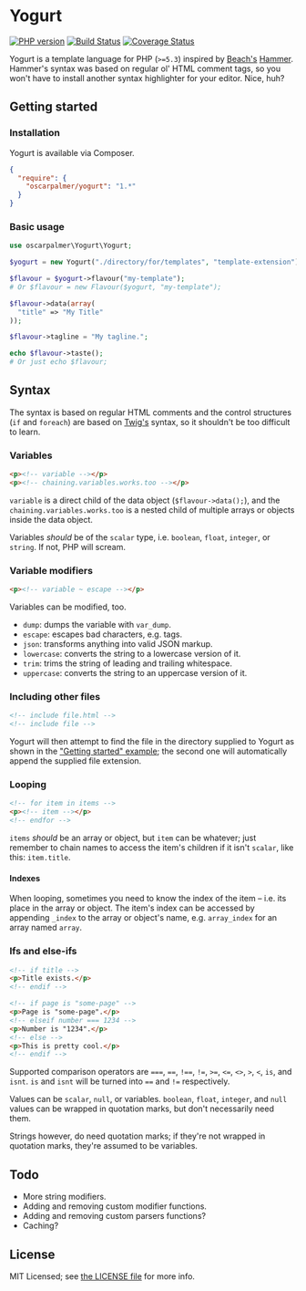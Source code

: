 # Yogurt

[![PHP version](https://badge.fury.io/ph/oscarpalmer%2Fyogurt.png)](http://badge.fury.io/ph/oscarpalmer%2Fyogurt) [![Build Status](https://travis-ci.org/oscarpalmer/yogurt.png?branch=master)](https://travis-ci.org/oscarpalmer/yogurt) [![Coverage Status](https://codecov.io/gh/oscarpalmer/yogurt/branch/master/graph/badge.svg)](https://codecov.io/gh/oscarpalmer/yogurt)

Yogurt is a template language for PHP (`>=5.3`) inspired by [Beach's](http://beach.io) [Hammer](http://hammerformac.com). Hammer's syntax was based on regular ol' HTML comment tags, so you won't have to install another syntax highlighter for your editor. Nice, huh?

## Getting started

### Installation

Yogurt is available via Composer.

```json
{
  "require": {
    "oscarpalmer/yogurt": "1.*"
  }
}
```

### Basic usage

```php
use oscarpalmer\Yogurt\Yogurt;

$yogurt = new Yogurt("./directory/for/templates", "template-extension");

$flavour = $yogurt->flavour("my-template");
# Or $flavour = new Flavour($yogurt, "my-template");

$flavour->data(array(
  "title" => "My Title"
));

$flavour->tagline = "My tagline.";

echo $flavour->taste();
# Or just echo $flavour;
```

## Syntax

The syntax is based on regular HTML comments and the control structures (`if` and `foreach`) are based on [Twig's](//github.com/fabpot/Twig) syntax, so it shouldn't be too difficult to learn.

### Variables

```html
<p><!-- variable --></p>
<p><!-- chaining.variables.works.too --></p>
```

`variable` is a direct child of the data object (`$flavour->data();`), and the `chaining.variables.works.too` is a nested child of multiple arrays or objects inside the data object.

Variables _should_ be of the `scalar` type, i.e. `boolean`, `float`, `integer`, or `string`. If not, PHP will scream.

### Variable modifiers

```html
<p><!-- variable ~ escape --></p>
```

Variables can be modified, too.

- `dump`: dumps the variable with `var_dump`.
- `escape`: escapes bad characters, e.g. tags.
- `json`: transforms anything into valid JSON markup.
- `lowercase`: converts the string to a lowercase version of it.
- `trim`: trims the string of leading and trailing whitespace.
- `uppercase`: converts the string to an uppercase version of it.

### Including other files

```html
<!-- include file.html -->
<!-- include file -->
```

Yogurt will then attempt to find the file in the directory supplied to Yogurt as shown in the ["Getting started" example](#getting-started); the second one will automatically append the supplied file extension.

### Looping

```html
<!-- for item in items -->
<p><!-- item --></p>
<!-- endfor -->
```

`items` _should_ be an array or object, but `item` can be whatever; just remember to chain names to access the item's children if it isn't `scalar`, like this: `item.title`.

#### Indexes

When looping, sometimes you need to know the index of the item – i.e. its place in the array or object. The item's index can be accessed by appending `_index` to the array or object's name, e.g. `array_index` for an array named `array`.

### Ifs and else-ifs

```html
<!-- if title -->
<p>Title exists.</p>
<!-- endif -->

<!-- if page is "some-page" -->
<p>Page is "some-page".</p>
<!-- elseif number === 1234 -->
<p>Number is "1234".</p>
<!-- else -->
<p>This is pretty cool.</p>
<!-- endif -->
```

Supported comparison operators are `===`, `==`, `!==`, `!=`, `>=`, `<=`, `<>`, `>`, `<`, `is`, and `isnt`. `is` and `isnt` will be turned into `==` and `!=` respectively.

Values can be `scalar`, `null`, or variables. `boolean`, `float`, `integer`, and `null` values can be wrapped in quotation marks, but don't necessarily need them.

Strings however, do need quotation marks; if they're not wrapped in quotation marks, they're assumed to be variables.

## Todo

- More string modifiers.
- Adding and removing custom modifier functions.
- Adding and removing custom parsers functions?
- Caching?

## License

MIT Licensed; see [the LICENSE file](LICENSE) for more info.
